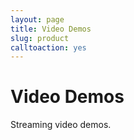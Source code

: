 ```yaml
---
layout: page
title: Video Demos
slug: product
calltoaction: yes
---
```


# Video Demos

Streaming video demos.